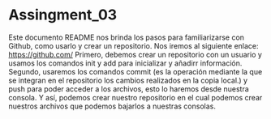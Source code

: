 # Assingment_03
Este documento README nos brinda los pasos para familiarizarse con Github, como usarlo y crear un repositorio.
Nos iremos al siguiente enlace: https://github.com/
Primero, debemos crear un repositorio con un usuario y usamos los comandos init y add para inicializar y añadirr información.
Segundo, usaremos los comandos commit (es la operación mediante la que se integran en el repositorio los cambios realizados en la copia local.) y push para poder acceder a los archivos, esto lo haremos desde nuestra consola. 
Y así, podemos crear nuestro repositorio en el cual podemos crear nuestros archivos que podemos bajarlos a nuestras consolas.
